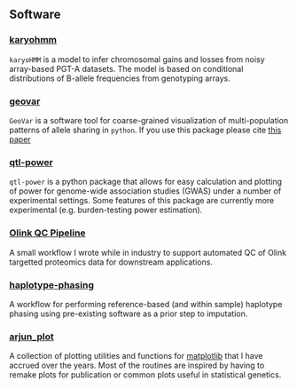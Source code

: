 
## Software 

### [karyohmm](https://github.com/mccoy-lab/karyohmm)

`karyoHMM` is a model to infer chromosomal gains and losses from noisy array-based PGT-A datasets. The model is based on conditional distributions of B-allele frequencies from genotyping arrays. 

###  [geovar](https://aabiddanda.github.io/geovar/)

`GeoVar` is a software tool for coarse-grained visualization of multi-population patterns of allele sharing in `python`. If you use this package please cite [this paper](https://elifesciences.org/articles/60107)

### [qtl-power](https://aabiddanda.github.io/qtl-power/)

`qtl-power` is a python package that allows for easy calculation and plotting of power for genome-wide association studies (GWAS) under a number of experimental settings. Some features of this package are currently more experimental (e.g. burden-testing power estimation).

### [Olink QC Pipeline](https://54gene-olink-qc.readthedocs.io/en/latest/)

A small workflow I wrote while in industry to support automated QC of Olink targetted proteomics data for downstream applications. 

### [haplotype-phasing](https://github.com/aabiddanda/haplotype-phasing)

A workflow for performing reference-based (and within sample) haplotype phasing using pre-existing software as a prior step to imputation.

### [arjun_plot](https://github.com/aabiddanda/arjun_plot)

A collection of plotting utilities and functions for [matplotlib](https://matplotlib.org/stable/) that I have accrued over the years. Most of the routines are inspired by having to remake plots for publication or common plots useful in statistical genetics.
